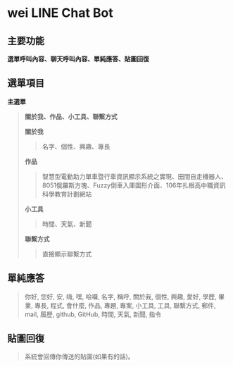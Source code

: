 # wei LINE Chat Bot

## 主要功能
**選單呼叫內容、聊天呼叫內容、單純應答、貼圖回復**

## 選單項目
**主選單**
> **關於我、作品、小工具、聯繫方式**
>
>**關於我**
>> 名字、個性、興趣、專長
>
>**作品**
>> 智慧型電動助力單車暨行車資訊顯示系統之實現、田間自走機器人、8051俄羅斯方塊、Fuzzy倒車入庫圖形介面、106年扎根高中職資訊科學教育計劃網站
>
>**小工具**
>> 時間、天氣、新聞
>
>**聯繫方式**
>> 直接顯示聯繫方式

## 單純應答
>你好, 您好, 安, 嗨, 嘿, 哈囉, 名字, 稱呼, 關於我, 個性, 興趣, 愛好, 學歷, 畢業, 專長, 程式, 會什麼, 作品, 專題, 專案, 小工具, 工具, 聯繫方式, 郵件, mail, 履歷, github, GitHub, 時間, 天氣, 新聞, 指令

## 貼圖回復
>系統會回傳你傳送的貼圖(如果有的話)。
